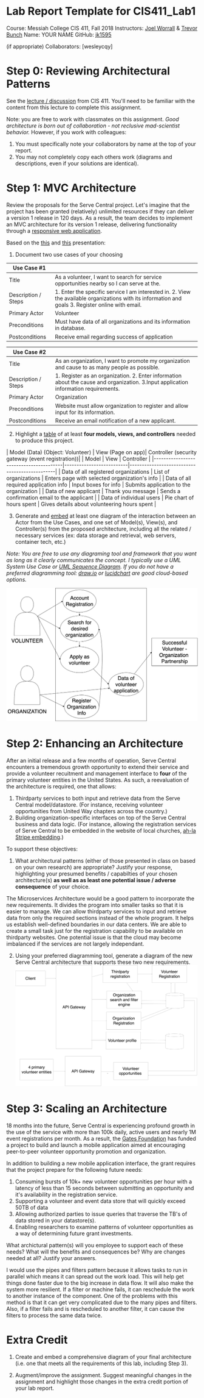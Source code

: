 # Lab Report Template for CIS411_Lab1
Course: Messiah College CIS 411, Fall 2018
Instructors: [Joel Worrall](https://github.com/tangollama) & [Trevor Bunch](https://github.com/trevordbunch)
Name: YOUR NAME
GitHub: [jk1595](https://github.com/jk1595)

(if appropriate) Collaborators: [wesleycqy]

# Step 0: Reviewing Architectural Patterns
See the [lecture / discussion](https://docs.google.com/presentation/d/1nUcy63FWPFYO3OJmERJpMjEtdaFtaIBbuUkpmNRVRas/edit#slide=id.g45345bd5ea_0_136) from CIS 411. You'll need to be familiar with the content from this lecture to complete this assignment.

Note: you are free to work with classmates on this assignment. _Good architecture is born out of collaboration - not reclusive mad-scientist behavior._ However, if you work with colleagues:

1. You must specifically note your collaborators by name at the top of your report.
2. You may not completely copy each others work (diagrams and descriptions, even if your solutions are identical).

# Step 1: MVC Architecture
Review the proposals for the Serve Central project. Let's imagine that the project has been granted (relatively) unlimited resources if they can deliver a version 1 release in 120 days. As a result, the team decides to implement an MVC architecture for its version 1 release, delivering functionality through a [responsive web application](https://en.wikipedia.org/wiki/Responsive_web_design). 

Based on the [this](https://docs.google.com/presentation/d/1UnU0xU0wF1l8pAB8trtLpdM0yuskx66jTFJzd64nsjU/edit#slide=id.g439b9c6866_2_53) and [this](https://docs.google.com/presentation/d/1-VZfAFoBVr6ijNepKAtRA7JoAQsV2Jlbf2l1WPDMhI0/edit) presentation:

1) Document two use cases of your choosing

| Use Case #1 | |
|---|---|
| Title | As a volunteer, I want to search for service opportunities nearby so I can serve at the.|
| Description / Steps | 1. Enter the specific service I am interested in. 2. View the available organizations with its information and goals 3. Register online with email. |
| Primary Actor | Volunteer |
| Preconditions | Must have data of all organizations and its information in database. |
| Postconditions | Receive email regarding success of application |

| Use Case #2 | |
|---|---|
| Title | As an organization, I want to promote my organization and cause to as many people as possible. |
| Description / Steps | 1. Register as an organization. 2. Enter information about the cause and organization. 3.Input application information requirements. |
| Primary Actor | Organization |
| Preconditions | Website must allow organization to register and allow input for its information. |
| Postconditions | Receive an email notification of a new applicant. |


2) Highlight a [table](https://www.tablesgenerator.com/markdown_tables) of at least **four models, views, and controllers** needed to produce this project.

| Model (Data) (Object: Volunteer) | View (Page on app)| Controller (security gateway (event registration))|
|                  Model                 |           View           |                 Controller                    |
|----------------------------------------|--------------------------|-----------------------------------------------|
| Data of all registered organizations   |   List of organizations  | Enters page with selected organization's info |
| Data of all required application info  |   Input boxes for info   |    Submits application to the organization    |
|         Data of new applicant          |     Thank you message    |  Sends a confirmation email to the applicant  |
|        Data of individual users        | Pie chart of hours spent | Gives details about volunteering hours spent  |

3) Generate and [embed](https://github.com/adam-p/markdown-here/wiki/Markdown-Cheatsheet#images) at least one diagram of the interaction between an Actor from the Use Cases, and one set of Model(s), View(s), and Controller(s) from the proposed architecture, including all the related / necessary services (ex: data storage and retrieval, web servers, container tech, etc.)

_Note: You are free to use any diagraming tool and framework that you want as long as it clearly communicates the concept. I typically use a UML System Use Case or [UML Sequence Diagram](https://www.uml-diagrams.org/index-examples.html).  If you do not have a preferred diagramming tool: [draw.io](http://draw.io) or [lucidchart](http://lucidchart.com) are good cloud-based options._

![UML_Diagram](../assets/UML_Diagram.png "UML_Diagram")

# Step 2: Enhancing an Architecture
After an initial release and a few months of operation, Serve Central encounters a tremendous growth opportunity to extend their service and provide a volunteer recuitment and management interface to __four__ of the primary volunteer entities in the United States. As such, a reevaluation of the architecture is required, one that allows:

1. Thirdparty services to both input and retrieve data from the Serve Central model/datastore. (For instance, receiving volunteer opportunities from United Way chapters across the country.)
2. Building organization-specific interfaces on top of the Serve Central business and data logic. (For instance, allowing the registration services of Serve Central to be embedded in the website of local churches, [ah-la Stripe embedding](https://stripe.com/payments/elements).)

To support these objectives:
1. What architectural patterns (either of those presented in class on based on your own research) are appropriate? Justify your response, highlighting your presumed benefits / capabilties of your chosen architecture(s) **as well as as least one potential issue / adverse consequence** of your choice.

The Microservices Architecture would be a good pattern to incorporate the new requirements. It divides the program into smaller tasks so that it is easier to manage. We can allow thirdparty services to input and retrieve data from only the required sections instead of the whole program. It helps us establish well-defined boundaries in our data centers. We are able to create a small task just for the registration capability to be available on thirdparty websites. One potential issue is that the cloud may become imbalanced if the services are not largely independant.

2. Using your preferred diagramming tool, generate a diagram of the new Serve Central architecture that supports these two new requirements.
![Microservices](../assets/Microservices.png "Microservices")


# Step 3: Scaling an Architecture
18 months into the future, Serve Central is experiencing profound growth in the use of the service with more than 100k daily, active users and nearly 1M event registrations per month. As a result, the [Gates Foundation](https://www.gatesfoundation.org/) has funded a project to build and launch a mobile application aimed at encouraging peer-to-peer volunteer opportunity promotion and organization. 

In addition to building a new mobile application interface, the grant requires that the project prepare for the following future needs:

1. Consuming bursts of 10k+ new volunteer opportunities per hour with a latency of less than 15 seconds between submitting an opportunity and it's availability in the registration service.
2. Supporting a volunteer and event data store that will quickly exceed 50TB of data
3. Allowing authorized parties to issue queries that traverse the TB's of data stored in your datastore(s).
4. Enabling researchers to examine patterns of volunteer opportunities as a way of determining future grant investments.

What archictural pattern(s) will you employee to support each of these needs? What will the benefits and consequences be? Why are changes needed at all? Justify your answers.

I would use the pipes and filters pattern because it allows tasks to run in parallel which means it can spread out the work load. This will help get things done faster due to the big increase in data flow. It will also make the system more resilient. If a filter or machine fails, it can reschedule the work to another instance of the component. One of the problems with this method is that it can get very complicated due to the many pipes and filters. Also, if a filter fails and is rescheduled to another filter, it can cause the filters to process the same data twice.                                          

# Extra Credit
1. Create and embed a comprehensive diagram of your final architecture (i.e. one that meets all the requirements of this lab, including Step 3).


2. Augment/improve the assignment. Suggest meaningful changes in the assignment and highlight those changes in the extra credit portion of your lab report.
